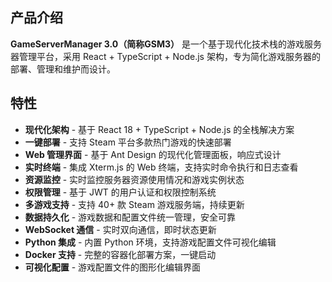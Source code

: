 ## 产品介绍

**GameServerManager 3.0（简称GSM3）** 是一个基于现代化技术栈的游戏服务器管理平台，采用 React + TypeScript + Node.js 架构，专为简化游戏服务器的部署、管理和维护而设计。

## 特性

- **现代化架构** - 基于 React 18 + TypeScript + Node.js 的全栈解决方案
- **一键部署** - 支持 Steam 平台多款热门游戏的快速部署
- **Web 管理界面** - 基于 Ant Design 的现代化管理面板，响应式设计
- **实时终端** - 集成 Xterm.js 的 Web 终端，支持实时命令执行和日志查看
- **资源监控** - 实时监控服务器资源使用情况和游戏实例状态
- **权限管理** - 基于 JWT 的用户认证和权限控制系统
- **多游戏支持** - 支持 40+ 款 Steam 游戏服务端，持续更新
- **数据持久化** - 游戏数据和配置文件统一管理，安全可靠
- **WebSocket 通信** - 实时双向通信，即时状态更新
- **Python 集成** - 内置 Python 环境，支持游戏配置文件可视化编辑
- **Docker 支持** - 完整的容器化部署方案，一键启动
- **可视化配置** - 游戏配置文件的图形化编辑界面
